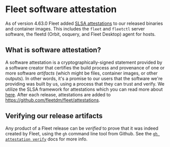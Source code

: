 # Fleet software attestation

As of version 4.63.0 Fleet added [SLSA attestations](https://slsa.dev/) to our released binaries and container images.  This includes the `fleet` and `fleetctl` server software, the fleetd (Orbit, osquery, and Fleet Desktop) agent for hosts.

## What is software attestation?

A software attestation is a cryptographically-signed statement provided by a software creator that certifies the build process and provenance of one or more software _artifacts_ (which might be files, container images, or other outputs). In other words, it's a promise to our users that the software we're providing was built by us, using a process that they can trust and verify. We utilize the SLSA framework for attestations which you can read more about [here](https://slsa.dev/).  After each release, attestations are added to https://github.com/fleetdm/fleet/attestations.

## Verifying our release artifacts

Any product of a Fleet release can be _verified_ to prove that it was indeed created by Fleet, using the `gh` command line tool from Github.  See the [`gh attestation verify`](https://cli.github.com/manual/gh_attestation_verify) docs for more info.

<meta name="authorGitHubUsername" value="sgress454">
<meta name="authorFullName" value="Scott Gress">
<meta name="publishedOn" value="2025-01-14">
<meta name="articleTitle" value="Fleet software attestation">
<meta name="category" value="guides">
